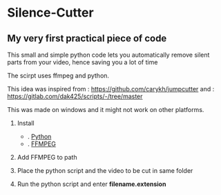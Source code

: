 # Silence-Cutter
## My very first practical piece of code 

This small and simple python code lets you automatically remove silent parts from your video, hence saving you a lot of time

The scirpt uses ffmpeg and python.

This idea was inspired from : https://github.com/carykh/jumpcutter 
and                         : https://gitlab.com/dak425/scripts/-/tree/master


This was made on windows and it might not work on other platforms.

1. Install
      * . [Python](https://www.python.org/)
      * . [FFMPEG](https://ffmpeg.org/)

2. Add FFMPEG to path
3. Place the python script and the video to be cut in same folder
4. Run the python script and enter **filename.extension**

